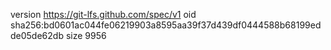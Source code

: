 version https://git-lfs.github.com/spec/v1
oid sha256:bd0601ac044fe06219903a8595aa39f37d439df0444588b68199edde05de62db
size 9956
